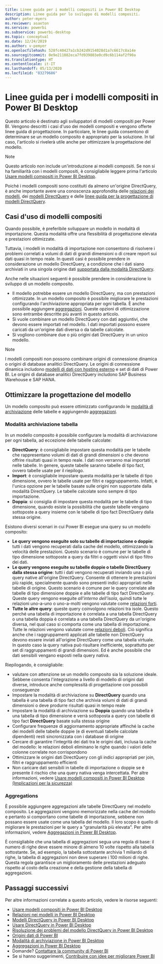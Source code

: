 ```yaml
---
title: Linee guida per i modelli compositi in Power BI Desktop
description: Linee guida per lo sviluppo di modelli compositi.
author: peter-myers
ms.reviewer: asaxton
ms.service: powerbi
ms.subservice: powerbi-desktop
ms.topic: conceptual
ms.date: 12/24/2019
ms.author: v-pemyer
ms.openlocfilehash: 528fc40427a1cb242d9154028d1a7c6617c8a14e
ms.sourcegitcommit: 0e9e211082eca7fd939803e0cd9c6b114af2f90a
ms.translationtype: HT
ms.contentlocale: it-IT
ms.lasthandoff: 05/13/2020
ms.locfileid: "83279686"
---
```

# <a name="composite-model-guidance-in-power-bi-desktop"></a>Linee guida per i modelli compositi in Power BI Desktop

Questo articolo è destinato agli sviluppatori di modelli compositi per Power BI. Vengono descritti i casi d'uso dei modelli compositi e vengono offerte linee guida di progettazione. In particolare, le linee guida consentono di determinare se un modello composito è appropriato per la soluzione. In tal caso, l'articolo si rivelerà utile anche per ottimizzare la progettazione del modello.

> [!NOTE]
> Questo articolo non include un'introduzione ai modelli compositi. Se non si ha familiarità con i modelli compositi, è consigliabile leggere prima l'articolo [Usare modelli compositi in Power BI Desktop](../transform-model/desktop-composite-models.md).
>
> Poiché i modelli compositi sono costituiti da almeno un'origine DirectQuery, è anche importante avere una conoscenza approfondita delle [relazioni dei modelli](../transform-model/desktop-relationships-understand.md), dei [modelli DirectQuery](../connect-data/desktop-directquery-about.md) e delle [linee guida per la progettazione di modelli DirectQuery](directquery-model-guidance.md).

## <a name="composite-model-use-cases"></a>Casi d'uso di modelli compositi

Quando possibile, è preferibile sviluppare un modello in modalità di importazione. Questa modalità offre una flessibilità di progettazione elevata e prestazioni ottimizzate.

Tuttavia, i modelli in modalità di importazione non consentono di risolvere i problemi correlati a volumi di dati di grandi dimensioni o di creare report sui dati quasi in tempo reale. In questi casi è possibile prendere in considerazione un modello DirectQuery, a condizione che i dati siano archiviati in una singola origine dati [supportata dalla modalità DirectQuery](../connect-data/power-bi-data-sources.md).

Anche nelle situazioni seguenti è possibile prendere in considerazione lo sviluppo di un modello composito.

- Il modello potrebbe essere un modello DirectQuery, ma con prestazioni ottimizzate. In un modello composito è possibile migliorare le prestazioni configurando l'archiviazione appropriata per ogni tabella. È anche possibile aggiungere [aggregazioni](../transform-model/desktop-aggregations.md). Queste opzioni di ottimizzazione sono entrambe descritte più avanti in questo articolo.
- Si vuole combinare un modello DirectQuery con dati aggiuntivi, che devono essere importati nel modello. I dati importati possono essere caricati da un'origine dati diversa o da tabelle calcolate.
- Si vogliono combinare due o più origini dati DirectQuery in un unico modello.

> [!NOTE]
> I modelli compositi non possono combinare origini di connessione dinamica o origini di database analitici DirectQuery. Le origini di connessione dinamica includono [modelli di dati con hosting esterno](../connect-data/service-datasets-understand.md#external-hosted-models) e set di dati di Power BI. Le origini di database analitici DirectQuery includono SAP Business Warehouse e SAP HANA.

## <a name="optimize-model-design"></a>Ottimizzare la progettazione del modello

Un modello composito può essere ottimizzato configurando le [modalità di archiviazione](../transform-model/desktop-storage-mode.md) delle tabelle e aggiungendo [aggregazioni](../transform-model/desktop-aggregations.md).

### <a name="table-storage-mode"></a>Modalità archiviazione tabella

In un modello composito è possibile configurare la modalità di archiviazione per ogni tabella, ad eccezione delle tabelle calcolate:

- **DirectQuery**: è consigliabile impostare questa modalità per le tabelle che rappresentano volumi di dati di grandi dimensioni o che devono offrire risultati quasi in tempo reale. I dati non verranno mai importati nelle tabelle. In genere, queste tabelle saranno tabelle di tipo fact, ovvero tabelle usate per il riepilogo.
- **Import**: è consigliabile impostare questa modalità per le tabelle di tipo dimensione, ovvero le tabelle usate per filtri e raggruppamento. Infatti, è l'unica opzione per le tabelle basate sulle origini non supportate dalla modalità DirectQuery. Le tabelle calcolate sono sempre di tipo importazione.
- **Doppia**: si consiglia di impostare questa modalità per le tabelle di tipo dimensione, quando esiste la possibilità che queste tabelle vengano sottoposte a query insieme con le tabelle di tipo fact DirectQuery dalla stessa origine.

Esistono diversi scenari in cui Power BI esegue una query su un modello composito:

- **Le query vengono eseguite solo su tabelle di importazione o doppie**: tutti i dati vengono recuperati dalla cache del modello, ottimizzando la velocità delle prestazioni. Questo scenario è comune per le tabelle di tipo dimensione sottoposte a query da filtri o oggetti visivi di tipo filtro dei dati.
- **Le query vengono eseguite su tabelle doppie o tabelle DirectQuery dalla stessa origine**: tutti i dati vengono recuperati inviando una o più query native all'origine DirectQuery. Consente di ottenere le prestazioni più rapide, specialmente quando sono presenti indici appropriati nelle tabelle di origine. Questo scenario è comune per le query correlate alle tabelle di tipo dimensione doppie e alle tabelle di tipo fact DirectQuery. Queste query vengono eseguite _all'interno dell'isola_, quindi tutte le relazioni uno-a-uno o uno-a-molti vengono valutate come [relazioni forti](../transform-model/desktop-relationships-understand.md#strong-relationships).
- **Tutte le altre query**: queste query coinvolgono relazioni tra isole. Questo perché una tabella di importazione è correlata a una tabella DirectQuery o una tabella doppia è correlata a una tabella DirectQuery da un'origine diversa, nel qual caso si comporta come una tabella di importazione. Tutte le relazioni vengono valutate come [relazioni deboli](../transform-model/desktop-relationships-understand.md#weak-relationships). Ciò significa anche che i raggruppamenti applicati alle tabelle non DirectQuery devono essere inviati all'origine DirectQuery come una tabella virtuale. In questo caso la query nativa può risultare inefficiente, soprattutto per set di raggruppamenti di grandi dimensioni. Ed è anche possibile che dati sensibili vengano esposti nella query nativa.

Riepilogando, è consigliabile:

- valutare con attenzione se un modello composito sia la soluzione ideale. Sebbene consenta l'integrazione a livello di modello di origini dati diverse, introduce anche complessità di progettazione con possibili conseguenze
- Impostare la modalità di archiviazione su **DirectQuery** quando una tabella è una tabella di tipo fact che archivia volumi di dati di grandi dimensioni o deve produrre risultati quasi in tempo reale
- Impostare la modalità di archiviazione su **Doppia** quando una tabella è una tabella di tipo dimensione e verrà sottoposta a query con tabelle di tipo fact **DirectQuery** basate sulla stessa origine
- Configurare frequenze di aggiornamento appropriate affinché la cache dei modelli delle tabelle doppie (e di eventuali tabelle calcolate dipendenti) resti sincronizzata con i database di origine
- Cercare di garantire l'integrità dei dati tra le origini dati, inclusa la cache del modello: le relazioni deboli eliminano le righe quando i valori delle colonne correlate non corrispondono
- Ottimizzare le origini dati DirectQuery con gli indici appropriati per join, filtri e raggruppamento efficienti
- Non caricare dati sensibili in tabelle di importazione o doppie se è presente il rischio che una query nativa venga intercettata. Per altre informazioni, vedere [Usare modelli compositi in Power BI Desktop (Implicazioni per la sicurezza)](../transform-model/desktop-composite-models.md#security-implications)

### <a name="aggregations"></a>Aggregations

È possibile aggiungere aggregazioni alle tabelle DirectQuery nel modello composito. Le aggregazioni vengono memorizzate nella cache del modello e pertanto si comportano come tabelle di importazione, sebbene non possano essere usate come una tabella del modello. Il loro scopo è quello di migliorare le prestazioni per le query a "granularità più elevata". Per altre informazioni, vedere [Aggregazioni in Power BI Desktop](../transform-model/desktop-aggregations.md).

È consigliabile che una tabella di aggregazioni segua una regola di base: il numero di righe deve essere minore di almeno 10 volte rispetto alla tabella sottostante. Se, ad esempio, la tabella sottostante archivia 1 miliardo di righe, la tabella di aggregazioni non deve superare i 100 milioni di righe. Questa regola garantisce un miglioramento delle prestazioni adeguato rispetto al costo della creazione e della gestione della tabella di aggregazioni.

## <a name="next-steps"></a>Passaggi successivi

Per altre informazioni correlate a questo articolo, vedere le risorse seguenti:

- [Usare modelli compositi in Power BI Desktop](../transform-model/desktop-composite-models.md)
- [Relazioni nei modelli in Power BI Desktop](../transform-model/desktop-relationships-understand.md)
- [Modelli DirectQuery in Power BI Desktop](../connect-data/desktop-directquery-about.md)
- [Usare DirectQuery in Power BI Desktop](../connect-data/desktop-use-directquery.md)
- [Risoluzione dei problemi del modello DirectQuery in Power BI Desktop](../connect-data/desktop-directquery-troubleshoot.md)
- [Origini dati di Power BI](../connect-data/power-bi-data-sources.md)
- [Modalità di archiviazione in Power BI Desktop](../transform-model/desktop-storage-mode.md)
- [Aggregazioni in Power BI Desktop](../transform-model/desktop-aggregations.md)
- Domande? [Contattare la community di Power BI](https://community.powerbi.com/)
- Se si hanno suggerimenti, [Contribuire con idee per migliorare Power BI](https://ideas.powerbi.com)
